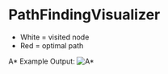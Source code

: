 # PathFindingVisualizer

* White = visited node
* Red = optimal path

A* Example Output: ![A*](https://i.ibb.co/KKLsRxt/a-Star-Visualized.png)
